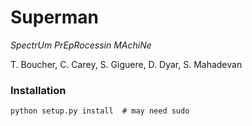 # Superman

*SpectrUm PrEpRocessin MAchiNe*

T. Boucher, C. Carey, S. Giguere, D. Dyar, S. Mahadevan

### Installation

    python setup.py install  # may need sudo
